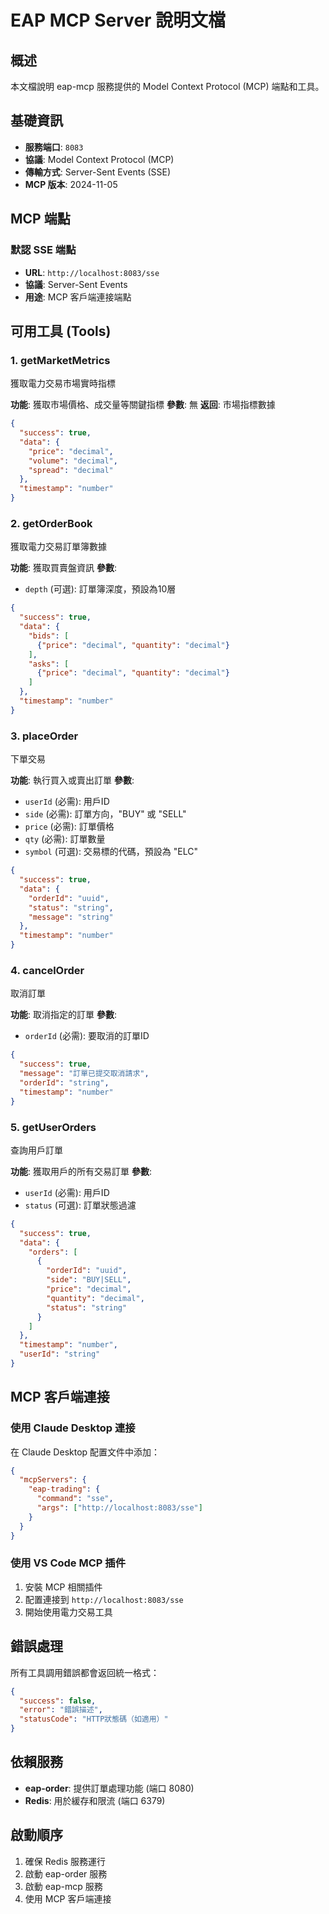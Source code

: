 # EAP MCP Server 說明文檔

## 概述
本文檔說明 eap-mcp 服務提供的 Model Context Protocol (MCP) 端點和工具。

## 基礎資訊
- **服務端口**: `8083`
- **協議**: Model Context Protocol (MCP)
- **傳輸方式**: Server-Sent Events (SSE)
- **MCP 版本**: 2024-11-05

## MCP 端點

### 默認 SSE 端點
- **URL**: `http://localhost:8083/sse`
- **協議**: Server-Sent Events
- **用途**: MCP 客戶端連接端點

## 可用工具 (Tools)

### 1. getMarketMetrics
獲取電力交易市場實時指標

**功能**: 獲取市場價格、成交量等關鍵指標
**參數**: 無
**返回**: 市場指標數據

```json
{
  "success": true,
  "data": {
    "price": "decimal",
    "volume": "decimal",
    "spread": "decimal"
  },
  "timestamp": "number"
}
```

### 2. getOrderBook
獲取電力交易訂單簿數據

**功能**: 獲取買賣盤資訊
**參數**:
- `depth` (可選): 訂單簿深度，預設為10層

```json
{
  "success": true,
  "data": {
    "bids": [
      {"price": "decimal", "quantity": "decimal"}
    ],
    "asks": [
      {"price": "decimal", "quantity": "decimal"}
    ]
  },
  "timestamp": "number"
}
```

### 3. placeOrder
下單交易

**功能**: 執行買入或賣出訂單
**參數**:
- `userId` (必需): 用戶ID
- `side` (必需): 訂單方向，"BUY" 或 "SELL"
- `price` (必需): 訂單價格
- `qty` (必需): 訂單數量
- `symbol` (可選): 交易標的代碼，預設為 "ELC"

```json
{
  "success": true,
  "data": {
    "orderId": "uuid",
    "status": "string",
    "message": "string"
  },
  "timestamp": "number"
}
```

### 4. cancelOrder
取消訂單

**功能**: 取消指定的訂單
**參數**:
- `orderId` (必需): 要取消的訂單ID

```json
{
  "success": true,
  "message": "訂單已提交取消請求",
  "orderId": "string",
  "timestamp": "number"
}
```

### 5. getUserOrders
查詢用戶訂單

**功能**: 獲取用戶的所有交易訂單
**參數**:
- `userId` (必需): 用戶ID
- `status` (可選): 訂單狀態過濾

```json
{
  "success": true,
  "data": {
    "orders": [
      {
        "orderId": "uuid",
        "side": "BUY|SELL",
        "price": "decimal",
        "quantity": "decimal",
        "status": "string"
      }
    ]
  },
  "timestamp": "number",
  "userId": "string"
}
```

## MCP 客戶端連接

### 使用 Claude Desktop 連接

在 Claude Desktop 配置文件中添加：

```json
{
  "mcpServers": {
    "eap-trading": {
      "command": "sse",
      "args": ["http://localhost:8083/sse"]
    }
  }
}
```

### 使用 VS Code MCP 插件

1. 安裝 MCP 相關插件
2. 配置連接到 `http://localhost:8083/sse`
3. 開始使用電力交易工具

## 錯誤處理

所有工具調用錯誤都會返回統一格式：

```json
{
  "success": false,
  "error": "錯誤描述",
  "statusCode": "HTTP狀態碼（如適用）"
}
```

## 依賴服務

- **eap-order**: 提供訂單處理功能 (端口 8080)
- **Redis**: 用於緩存和限流 (端口 6379)

## 啟動順序

1. 確保 Redis 服務運行
2. 啟動 eap-order 服務
3. 啟動 eap-mcp 服務
4. 使用 MCP 客戶端連接
